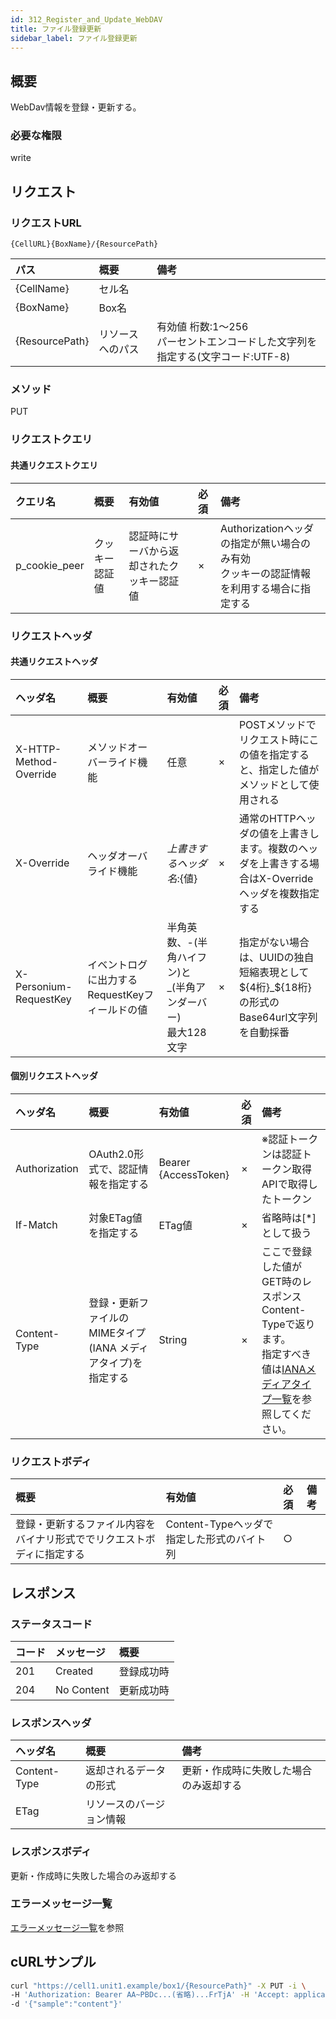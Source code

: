```yaml
---
id: 312_Register_and_Update_WebDAV
title: ファイル登録更新
sidebar_label: ファイル登録更新
---
```

## 概要
WebDav情報を登録・更新する。
### 必要な権限
write

## リクエスト
### リクエストURL
```
{CellURL}{BoxName}/{ResourcePath}
```
|パス|概要|備考|
|:--|:--|:--|
|{CellName}|セル名||
|{BoxName}|Box名||
|{ResourcePath}|リソースへのパス|有効値 桁数:1&#65374;256<br>パーセントエンコードした文字列を指定する(文字コード:UTF-8)|
### メソッド
PUT
### リクエストクエリ
#### 共通リクエストクエリ
|クエリ名|概要|有効値|必須|備考|
|:--|:--|:--|:--|:--|
|p_cookie_peer|クッキー認証値|認証時にサーバから返却されたクッキー認証値|×|Authorizationヘッダの指定が無い場合のみ有効<br>クッキーの認証情報を利用する場合に指定する|
### リクエストヘッダ
#### 共通リクエストヘッダ
|ヘッダ名|概要|有効値|必須|備考|
|:--|:--|:--|:--|:--|
|X-HTTP-Method-Override|メソッドオーバーライド機能|任意|×|POSTメソッドでリクエスト時にこの値を指定すると、指定した値がメソッドとして使用される|
|X-Override|ヘッダオーバライド機能|${上書きするヘッダ名}:${値}|×|通常のHTTPヘッダの値を上書きします。複数のヘッダを上書きする場合はX-Overrideヘッダを複数指定する|
|X-Personium-RequestKey|イベントログに出力するRequestKeyフィールドの値|半角英数、-(半角ハイフン)と_(半角アンダーバー)<br>最大128文字|×|指定がない場合は、UUIDの独自短縮表現として${4桁}_${18桁}の形式のBase64url文字列を自動採番|
#### 個別リクエストヘッダ
|ヘッダ名|概要|有効値|必須|備考|
|:--|:--|:--|:--|:--|
|Authorization|OAuth2.0形式で、認証情報を指定する|Bearer {AccessToken}|×|※認証トークンは認証トークン取得APIで取得したトークン|
|If-Match|対象ETag値を指定する|ETag値|×|省略時は[*]として扱う|
|Content-Type|登録・更新ファイルのMIMEタイプ (IANA メディアタイプ)を指定する|String|×|ここで登録した値がGET時のレスポンスContent-Typeで返ります。<br>指定すべき値は[IANAメディアタイプ一覧](https://www.iana.org/assignments/media-types/media-types.xhtml)を参照してください。|
### リクエストボディ
|概要|有効値|必須|備考|
|:--|:--|:--|:--|
|登録・更新するファイル内容をバイナリ形式ででリクエストボディに指定する|Content-Typeヘッダで指定した形式のバイト列|○||

## レスポンス
### ステータスコード
|コード|メッセージ|概要|
|:--|:--|:--|
|201|Created|登録成功時|
|204|No Content|更新成功時|
### レスポンスヘッダ
|ヘッダ名|概要|備考|
|:--|:--|:--|
|Content-Type|返却されるデータの形式|更新・作成時に失敗した場合のみ返却する|
|ETag|リソースのバージョン情報||
### レスポンスボディ
更新・作成時に失敗した場合のみ返却する
### エラーメッセージ一覧
[エラーメッセージ一覧](004_Error_Messages.md)を参照


## cURLサンプル

```sh
curl "https://cell1.unit1.example/box1/{ResourcePath}" -X PUT -i \
-H 'Authorization: Bearer AA~PBDc...(省略)...FrTjA' -H 'Accept: application/json' \
-d '{"sample":"content"}'
```

